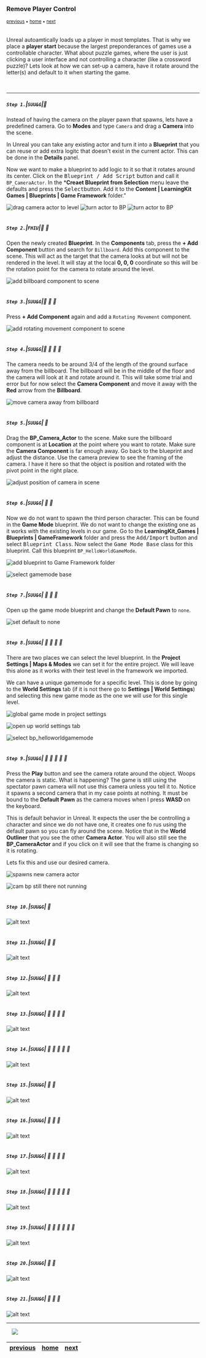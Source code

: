 <img src="https://via.placeholder.com/1000x4/45D7CA/45D7CA" alt="drawing" height="4px"/>

### Remove Player Control

<sub>[previous](../building-h/README.md#user-content-build-the-letter-h) • [home](../README.md#user-content-ue4-hello-world) • [next](../readme/README.md#user-content-readmemd-file)</sub>

<img src="https://via.placeholder.com/1000x4/45D7CA/45D7CA" alt="drawing" height="4px"/>

Unreal autoamtically loads up a player in most templates.  That is why we place a **player start** because the largest preponderances of games use a controllable character.  What about puzzle games, where the user is just clicking a user interface and not controlling a character (like a crossword puzzle)?  Lets look at how we can set-up a camera, have it rotate around the letter(s) and default to it when starting the game.

<br>

---


##### `Step 1.`\|`SUU&G`|:small_blue_diamond:

Instead of having the camera on the player pawn that spawns, lets have a predefined camera.  Go to **Modes** and type `Camera` and drag a **Camera** into the scene.  

In Unreal you can take any existing actor and turn it into a **Blueprint** that you can reuse or add extra logitc that doesn't exist in the current actor.  This can be done in the **Details** panel.

Now we want to make a blueprint to add logic to it so that it rotates around its center.  Click on the <kbd>Blueprint / Add Script</kbd> button and call it `BP_CameraActor`. In the ***Creaet Blueprint from Selection** menu leave the defaults and press the <kbd>Select</kbd>button. Add it to the **Content | LearningKit Games | Blueprints | Game Framework** folder."

![drag camera actor to level](images/AddCamToLevel.jpg)
![turn actor to BP](images/TurnActorToBP.jpg)
![turn actor to BP](images/NameCamBP.jpg)

<img src="https://via.placeholder.com/500x2/45D7CA/45D7CA" alt="drawing" height="2px" alt = ""/>

##### `Step 2.`\|`FHIU`|:small_blue_diamond: :small_blue_diamond: 

Open the newly created **Blueprint**.  In the **Components** tab, press the **+ Add Component** button and search for `Billboard`.  Add this component to the scene.  This will act as the target that the camera looks at but will not be rendered in the level.  It will stay at the local **0, 0, 0** coordinate so this will be the rotation point for the camera to rotate around the level.

![add billboard component to scene](images/AddBillboard.jpg)

<img src="https://via.placeholder.com/500x2/45D7CA/45D7CA" alt="drawing" height="2px" alt = ""/>

##### `Step 3.`\|`SUU&G`|:small_blue_diamond: :small_blue_diamond: :small_blue_diamond:

Press **+ Add Component** again and add a `Rotating Movement` component.

![add rotating movement component to scene](images/RotatingMovement.jpg)

<img src="https://via.placeholder.com/500x2/45D7CA/45D7CA" alt="drawing" height="2px" alt = ""/>

##### `Step 4.`\|`SUU&G`|:small_blue_diamond: :small_blue_diamond: :small_blue_diamond: :small_blue_diamond:

The camera needs to be around 3/4 of the length of the ground surface away from the billboard.  The billboard will be in the middle of the floor and the camera will look at it and rotate around it.  This will take some trial and error but for now select the **Camera Component** and move it away with the **Red** arrow from the **Billboard**.

![move camera away from billboard](images/MoveCamBack.jpg)

<img src="https://via.placeholder.com/500x2/45D7CA/45D7CA" alt="drawing" height="2px" alt = ""/>

##### `Step 5.`\|`SUU&G`| :small_orange_diamond:

Drag the **BP_Camera_Actor** to the scene.  Make sure the billboard component is at **Location** at the point where you want to rotate.  Make sure the **Camera Component** is far enough away.  Go back to the blueprint and adjust the distance.  Use the camera preview to see the framing of the camera. I have it here so that the object is position and rotated with the pivot point in the right place.

![adjust position of camera in scene](images/AdjustPosition.jpg)

<img src="https://via.placeholder.com/500x2/45D7CA/45D7CA" alt="drawing" height="2px" alt = ""/>

##### `Step 6.`\|`SUU&G`| :small_orange_diamond: :small_blue_diamond:

Now we do not want to spawn the third person character.  This can be found in the **Game Mode** blueprint. We do not want to change the existing one as it works with the existing levels in our game.  Go to the **LearningKit_Games | Blueprints | GameFramework** folder and press the <kbd>Add/Import</kbd> button and select <kbd>Blueprint Class</kbd>. Now select the <kbd>Game Mode Base</kbd> class for this blueprint.  Call this blueprint `BP_HelloWorldGameMode`.

![add blueprint to Game Framework folder](images/AddBlueprint.jpg)

![select gamemode base](images/GameModeBase.jpg)

<img src="https://via.placeholder.com/500x2/45D7CA/45D7CA" alt="drawing" height="2px" alt = ""/>

##### `Step 7.`\|`SUU&G`| :small_orange_diamond: :small_blue_diamond: :small_blue_diamond:

Open up the game mode blueprint and change the **Default Pawn** to `none`.

![set default to none](images/SetDefaultToNone.jpg)

<img src="https://via.placeholder.com/500x2/45D7CA/45D7CA" alt="drawing" height="2px" alt = ""/>

##### `Step 8.`\|`SUU&G`| :small_orange_diamond: :small_blue_diamond: :small_blue_diamond: :small_blue_diamond:

There are two places we can select the level blueprint.  In the **Project Settings | Maps & Modes** we can set it for the entire project.  We will leave this alone as it works with their test level in the framework we imported.  

We can have a unique gamemode for a specific level.  This is done by going to the **World Settings** tab (if it is not there go to **Settings | World Settings**) and selecting this new game mode as the one we will use for this single level.

![global game mode in project settings](images/GameModeProjectSettings.jpg)

![open up world settings tab](images/WorldSettingsTab.jpg)

![select bp_helloworldgamemode](images/WorldSettingsCustomForLEvel.jpg)

<img src="https://via.placeholder.com/500x2/45D7CA/45D7CA" alt="drawing" height="2px" alt = ""/>

##### `Step 9.`\|`SUU&G`| :small_orange_diamond: :small_blue_diamond: :small_blue_diamond: :small_blue_diamond: :small_blue_diamond:

Press the **Play** button and see the camera rotate around the object.  Woops the camera is static.  What is happening?  The game is still using the spectator pawn camera will not use this camera unless you tell it to. Notice it spawns a second camera that in my case points at nothing.  It must be bound to the **Default Pawn** as the camera moves when I press **WASD** on the keyboard.  

This is default behavior in Unreal. It expects the user the be controlling a character and since we do not have one, it creates one fo rus using the default pawn so you can fly around the scene.  Notice that in the **World Outliner** that you see the other **Camera Actor**.  You will also still see the **BP_CameraActor** and if you click on it will see that the frame is changing so it is rotating.

Lets fix this and use our desired camera.

![spawns new camera actor](images/SpawnsNewCamActor.jpg)

![cam bp still there not running](images/CamBPStillThere.jpg)

<img src="https://via.placeholder.com/500x2/45D7CA/45D7CA" alt="drawing" height="2px" alt = ""/>

##### `Step 10.`\|`SUU&G`| :large_blue_diamond:

![alt text](images/.jpg)

<img src="https://via.placeholder.com/500x2/45D7CA/45D7CA" alt="drawing" height="2px" alt = ""/>

##### `Step 11.`\|`SUU&G`| :large_blue_diamond: :small_blue_diamond: 

![alt text](images/.jpg)

<img src="https://via.placeholder.com/500x2/45D7CA/45D7CA" alt="drawing" height="2px" alt = ""/>


##### `Step 12.`\|`SUU&G`| :large_blue_diamond: :small_blue_diamond: :small_blue_diamond: 

![alt text](images/.jpg)

<img src="https://via.placeholder.com/500x2/45D7CA/45D7CA" alt="drawing" height="2px" alt = ""/>

##### `Step 13.`\|`SUU&G`| :large_blue_diamond: :small_blue_diamond: :small_blue_diamond:  :small_blue_diamond: 

![alt text](images/.jpg)

<img src="https://via.placeholder.com/500x2/45D7CA/45D7CA" alt="drawing" height="2px" alt = ""/>

##### `Step 14.`\|`SUU&G`| :large_blue_diamond: :small_blue_diamond: :small_blue_diamond: :small_blue_diamond:  :small_blue_diamond: 

![alt text](images/.jpg)

<img src="https://via.placeholder.com/500x2/45D7CA/45D7CA" alt="drawing" height="2px" alt = ""/>

##### `Step 15.`\|`SUU&G`| :large_blue_diamond: :small_orange_diamond: 

![alt text](images/.jpg)

<img src="https://via.placeholder.com/500x2/45D7CA/45D7CA" alt="drawing" height="2px" alt = ""/>

##### `Step 16.`\|`SUU&G`| :large_blue_diamond: :small_orange_diamond:   :small_blue_diamond: 

![alt text](images/.jpg)

<img src="https://via.placeholder.com/500x2/45D7CA/45D7CA" alt="drawing" height="2px" alt = ""/>

##### `Step 17.`\|`SUU&G`| :large_blue_diamond: :small_orange_diamond: :small_blue_diamond: :small_blue_diamond:

![alt text](images/.jpg)

<img src="https://via.placeholder.com/500x2/45D7CA/45D7CA" alt="drawing" height="2px" alt = ""/>

##### `Step 18.`\|`SUU&G`| :large_blue_diamond: :small_orange_diamond: :small_blue_diamond: :small_blue_diamond: :small_blue_diamond:

![alt text](images/.jpg)

<img src="https://via.placeholder.com/500x2/45D7CA/45D7CA" alt="drawing" height="2px" alt = ""/>

##### `Step 19.`\|`SUU&G`| :large_blue_diamond: :small_orange_diamond: :small_blue_diamond: :small_blue_diamond: :small_blue_diamond: :small_blue_diamond:

![alt text](images/.jpg)

<img src="https://via.placeholder.com/500x2/45D7CA/45D7CA" alt="drawing" height="2px" alt = ""/>

##### `Step 20.`\|`SUU&G`| :large_blue_diamond: :large_blue_diamond:

![alt text](images/.jpg)

<img src="https://via.placeholder.com/500x2/45D7CA/45D7CA" alt="drawing" height="2px" alt = ""/>

##### `Step 21.`\|`SUU&G`| :large_blue_diamond: :large_blue_diamond: :small_blue_diamond:

![alt text](images/.jpg)

___

<img src="https://via.placeholder.com/500x2/45D7CA/45D7CA" alt="drawing" height="2px" alt = ""/>

<img src="https://via.placeholder.com/1000x4/dba81a/dba81a" alt="drawing" height="4px" alt = ""/>

<img src="https://via.placeholder.com/1000x100/45D7CA/000000/?text=Next Up - README.md File">

<img src="https://via.placeholder.com/1000x4/dba81a/dba81a" alt="drawing" height="4px" alt = ""/>

| [previous](../building-h/README.md#user-content-build-the-letter-h)| [home](../README.md#user-content-ue4-hello-world) | [next](../readme/README.md#user-content-readmemd-file)|
|---|---|---|
